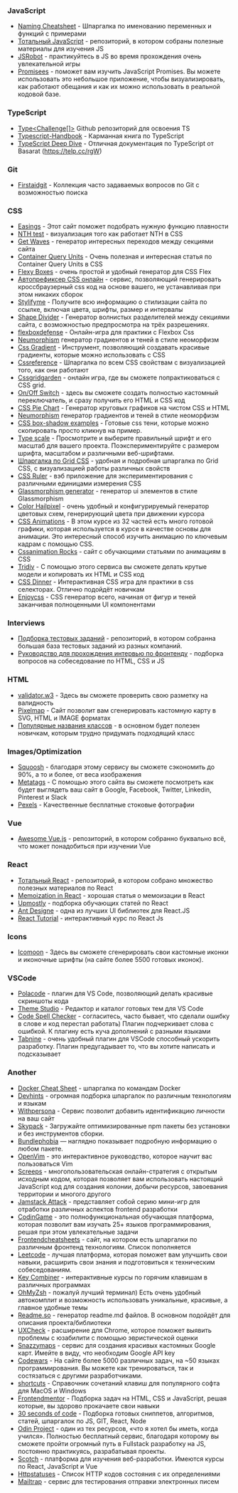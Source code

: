 ### JavaScript
- [Naming Cheatsheet](https://github.com/kettanaito/naming-cheatsheet) - Шпаргалка по именованию переменных и функций с примерами
- [Тотальный JavaScript](https://telp.cc/qUH) - репозиторий, в котором собраны полезные материалы для изучения JS
- [JSRobot](https://telp.cc/sEQ) - практикуйтесь в JS во время прохождения очень увлекательной игры
- [Promisees](https://telp.cc/rPE) - поможет вам изучить JavaScript Promises. Вы можете использовать это небольшое приложение, чтобы визуализировать, как работают обещания и как их можно использовать в реальной кодовой базе.

### TypeScript
- [Type<Challenge[]>](https://github.com/type-challenges/type-challenges) Github репозиторий для освоения TS
- [Typescript-Handbook](https://telp.cc/p-U) - Карманная книга по TypeScript
- [TypeScript Deep Dive](https://telp.cc/rgV) - Отличная документация по TypeScript от Basarat (https://telp.cc/rgW)

### Git
- [Firstaidgit](https://telp.cc/pYR) - Коллекция часто задаваемых вопросов по Git с возможностью поиска

### CSS
- [Easings](https://easings.net/ru) - Этот сайт поможет подобрать нужную функцию плавности
- [NTH test](https://telp.cc/qsj) - визуализация того как работает NTH в CSS
- [Get Waves](https://telp.cc/tqQ) - генератор интересных переходов между секциями сайта
- [Container Query Units](https://telp.cc/sQ9) - Очень полезная и интересная статья по Container Query Units в CSS
- [Flexy Boxes](https://telp.cc/rMf) - очень простой и удобный генератор для CSS Flex
- [Автопрефиксер CSS онлайн](https://autoprefixer.github.io/ru/) - сервис, позволяющий генерировать кроссбраузерный css код на основе вашего, не устанавливая при этом никаких сборок
- [Stylifyme](https://telp.cc/pru) - Получите всю информацию о стилизации сайта по ссылке, включая цвета, шрифты, размер и интервалы
- [Shape Divider](https://www.shapedivider.app/) - Генератор волнистых разделителей между секциями сайта, с возможностью предпросмотра на трёх разрешениях.
- [flexboxdefense](http://www.flexboxdefense.com/) - Онлайн-игра для практики с Flexbox Css
- [Neumorphism](https://telp.cc/pIp) генератор градиентов и теней в стиле неоморфизм
- [Css Gradient](https://telp.cc/pwk) - Инструмент, позволяющий создавать красивые градиенты, которые можно использовать с CSS
- [Cssreference](https://telp.cc/pQT) - Шпаргалка по всем CSS свойствам с визуализацией того, как они работают
- [Cssgridgarden](https://cssgridgarden.com/#ru) - онлайн игра, где вы сможете попрактиковаться с CSS grid.
- [On/Off Switch](https://proto.io/freebies/onoff/) - здесь вы сможете создать полностью кастомный переключатель, и сразу получить его HTML и CSS код
- [CSS Pie Chart](https://telp.cc/pzH) - Генератор круговых графиков на чистом CSS и HTML
- [Neumorphism](https://telp.cc/pIp) генератор градиентов и теней в стиле неоморфизм
- [CSS box-shadow examples](https://telp.cc/qbB) - Готовые css тени, которые можно скопировать просто кликнув на пример.
- [Type scale](https://telp.cc/pVd) - Просмотрите и выберите правильный шрифт и его масштаб для вашего проекта. Поэкспериментируйте с размером шрифта, масштабом и различными веб-шрифтами.
- [Шпаргалка по Grid CSS](https://telp.cc/qSF) - удобная и подробная шпаргалка по Grid CSS, с визуализацией работы различных свойств
- [CSS Ruler](https://telp.cc/s6U) - вэб приложение для экспериментирования с различными единицами измерения CSS
- [Glassmorphism generator](https://telp.cc/t84) - генератор ui элементов в стиле Glassmorphism
- [Color Hailpixel](https://telp.cc/tla) - очень удобный и конфигурируемый генератор цветовых схем, генерирующий цвета при движении курсора
- [CSS Animations](https://telp.cc/sAA) - В этом курсе из 32 частей есть много готовой графики, которая используется в курсе в качестве основы для анимации. Это интересный способ изучить анимацию по ключевым кадрам с помощью CSS.
- [Cssanimation Rocks](https://telp.cc/rrF) - сайт с обучающими статьями по анимациям в CSS
- [Tridiv](https://telp.cc/qgu) - С помощью этого сервиса вы сможете делать крутые модели и копировать их HTML и CSS код
- [CSS Dinner](https://telp.cc/sdL) - Интерактивная CSS игра для практики в css селекторах. Отлично подойдёт новичкам
- [Enjoycss](https://telp.cc/qlI) - CSS генератор всего, начиная от фигур и теней заканчивая полноценными UI компонентами

### Interviews
- [Подборка тестовых заданий](https://telp.cc/qqd) - репозиторий, в котором собранна большая база тестовых заданий из разных компаний.
- [Руководство для прохождения интервью по фронтенду](https://telp.cc/qJq) - подборка вопросов на собеседование по HTML, CSS и JS

### HTML
- [validator.w3](https://validator.w3.org/nu/) - Здесь вы сможете проверить свою разметку на валидность
- [Pixelmap](http://pixelmap.amcharts.com/) - Сайт позволит вам сгенерировать кастомную карту в SVG, HTML и IMAGE форматах
- [Популярные названия классов](https://tpverstak.ru/common-css-class-names/) - в основном будет полезен новичкам, которым трудно придумать подходящий класс

### Images/Optimization
- [Squoosh](https://squoosh.app/) - благодаря этому сервису вы сможете сэкономить до 90%, а то и более, от веса изображения
- [Metatags](https://metatags.io/) - С помощью этого сайта вы сможете посмотреть как будет выглядеть ваш сайт в Google, Facebook, Twitter, Linkedin, Pinterest и Slack
- [Pexels](https://telp.cc/qvz) - Качественные бесплатные стоковые фотографии

### Vue
- [Awesome Vue.js](https://telp.cc/qyZ) - репозиторий, в котором собранно буквально всё, что может понадобиться при изучении Vue

### React
- [Тотальный React](https://telp.cc/qMN) - репозиторий, в котором собрано множество полезных материалов по React
- [Memoization in React](https://epicreact.dev/memoization-and-react/) - хорошая статья о мемоизации в React
- [Upmostly](https://telp.cc/r5w) - подборка обучающих статей по React
- [Ant Designe](https://telp.cc/rdI) - одна из лучших UI библиотек для React.JS
- [React Tutorial](https://telp.cc/rIL) - интерактивный курс по React Js

### Icons
- [Icomoon](https://icomoon.io/) - Здесь вы сможете сгенерировать свои кастомные иконки и иконочные шрифты (на сайте более 5500 готовых иконок).

### VSCode
- [Polacode](https://telp.cc/pM_) - плагин для VS Code, позволяющий делать красивые скриншоты кода
- [Theme Studio](https://themes.vscode.one/) - Редактор и каталог готовых тем для VS Code
- [Code Spell Checker](https://telp.cc/ruB) - согласитесь, часто бывает, что сделали ошибку в слове и код перестал работать) Плагин подчеркивает слова с ошибкой. К плагину есть куча дополнений с разными языками
- [Tabnine](https://tab9.in/ao1jt) - очень удобный плагин для VSCode способный ускорить разработку. Плагин предугадывает то, что вы хотите написать и подсказывает

### Another
- [Docker Cheat Sheet](https://telp.cc/rje) - шпаргалка по командам Docker
- [Devhints](https://telp.cc/rm0) - огромная подборка шпаргалок по различным технологиям и языкам
- [Withpersona](https://telp.cc/tcU) - Сервис позволит добавить идентификацию личности на ваш сайт
- [Skypack](https://telp.cc/sRP) - Загружайте оптимизированные npm пакеты  без установки и без инструментов сборки.
- [Bundlephobia](https://telp.cc/suD) — наглядно показывает подробную информацию о любом пакете.
- [OpenVim](https://telp.cc/sa0) - это интерактивное руководство, которое научит вас пользоваться Vim
- [Screeps](https://telp.cc/sr5) - многопользовательская онлайн-стратегия с открытым исходным кодом, которая позволяет вам использовать настоящий JavaScript код для создания колонии, добычи ресурсов, завоевания территории и многого другого
- [Jamstack Attack](https://telp.cc/rYC) - представляет собой серию мини-игр для отработки различных аспектов frontend разработки
- [CodinGame](https://telp.cc/s0t) - это полнофункциональная обучающая платформа, которая позволит вам изучать 25+ языков программирования, решая при этом увлекательные задачи
- [Frontendcheatsheets](https://telp.cc/qEI) - сайт, на котором есть шпаргалки по различным фронтенд технологиям. Список пополняется
- [Leetcode](https://telp.cc/r0A) - лучшая платформа, которая поможет вам улучшить свои навыки, расширить свои знания и подготовиться к техническим собеседованиям.
- [Key Combiner](https://telp.cc/rG-) - интерактивные курсы по горячим клавишам в различных программах
- [OhMyZsh](https://telp.cc/rzm) - пожалуй лучший терминал) Есть очень удобный автокомплит и возможность использовать уникальные, красивые, а главное удобные темы
- [Readme.so](https://telp.cc/qXR) - генератор readme.md файлов. В основном подойдёт для описания проекта/библиотеки
- [UXCheck](https://telp.cc/ti8) - расширение для Chrome, которое поможет выявить проблемы с юзабилити с помощью эвристической оценки
- [Snazzymaps](https://snazzymaps.com/build-a-map) - сервис для создания красивых кастомных Google карт. Имейте в виду, что необходим Google API key
- [Codewars](https://www.codewars.com/) - На сайте более 5000 различных задач, на ~50 языках программирования. Вы можете как тренироваться, так и состязаться с другими разработчиками.
- [shortcuts](https://shortcuts.design/) - Справочник сочетаний клавиш для популярного софта для MacOS и Windows
- [Frontendmentor](https://www.frontendmentor.io/) - Подборка задач на HTML, CSS и JavaScript, решая которые, вы здорово прокачаете свои навыки
- [30 seconds of code](https://www.30secondsofcode.org/) - Подборка готовых сниппетов, алгоритмов, статей, шпаргалок по JS, GIT, React, Node
- [Odin Project](https://www.theodinproject.com/) - один из тех ресурсов, «что я хотел бы иметь, когда учился». Полностью бесплатный сервис, благодаря которому вы сможете пройти огромный путь в Fullstack разработку на JS, постоянно практикуясь, разрабатывая проекты.
- [Scotch](https://telp.cc/pE9) - платформа для изучения веб-разработки. Имеются курсы по React, JavaScript и Vue
- [Httpstatuses](https://telp.cc/q3p) - Список HTTP кодов состояния с их определениями
- [Mailtrap](https://telp.cc/q7f) - сервис для тестирования отправки электронных писем
